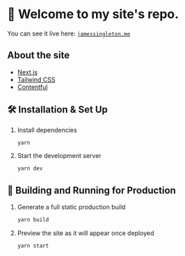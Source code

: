 # 👋 Welcome to my site's repo.

You can see it live here: [``` jamessingleton.me ```](https://jamessingleton.me/)

## About the site

* [Next.js](https://nextjs.org/)
* [Tailwind CSS](https://tailwindcss.com/)
* [Contentful](https://www.contentful.com/)

## 🛠 Installation & Set Up

1. Install dependencies

   ```sh
   yarn
   ```

2. Start the development server

   ```sh
   yarn dev
   ```

## 🚀 Building and Running for Production

1. Generate a full static production build

   ```sh
   yarn build
   ```

2. Preview the site as it will appear once deployed

   ```sh
   yarn start
   ```
